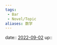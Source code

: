```yaml
---
tags:
 - Bar
 - Novel/Topic
aliases: 数学
---
```


date:: [2022-09-02](Daily_Note/2022-09-02.md)
up::


